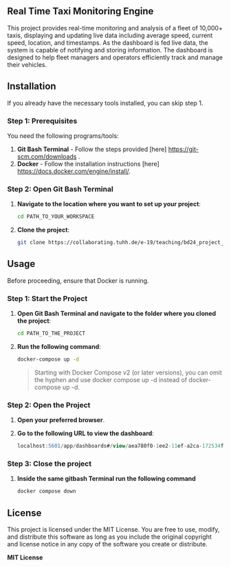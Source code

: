 ## Real Time Taxi Monitoring Engine

This project provides real-time monitoring and analysis of a fleet of 10,000+ taxis, displaying and updating live data including average speed, current speed, location, and timestamps. As the dashboard is fed live data, the system is capable of notifying and storing information.  The dashboard is designed to help fleet managers and operators efficiently track and manage their vehicles.

## Installation
If you already have the necessary tools installed, you can skip step 1.

### Step 1: Prerequisites

You need the following programs/tools:

1. **Git Bash Terminal** - Follow the steps provided [here] https://git-scm.com/downloads .
2. **Docker** - Follow the installation instructions [here] https://docs.docker.com/engine/install/.

### Step 2: Open Git Bash Terminal

1. **Navigate to the location where you want to set up your project**:
    ```bash
    cd PATH_TO_YOUR_WORKSPACE
    ```

2. **Clone the project**:
    ```bash
    git clone https://collaborating.tuhh.de/e-19/teaching/bd24_project_m8_b.git
    ```

## Usage
Before proceeding, ensure that Docker is running.

### Step 1: Start the Project

1. **Open Git Bash Terminal and navigate to the folder where you cloned the project**:
    ```sh
    cd PATH_TO_THE_PROJECT
    ```

2. **Run the following command**:
    ```sh
    docker-compose up -d
    ```
    > Starting with Docker Compose v2 (or later versions), you can omit the hyphen and use docker compose up -d instead of docker-compose up -d.

### Step 2: Open the Project

1. **Open your preferred browser**.

2. **Go to the following URL to view the dashboard**:
    ```sql
   localhost:5601/app/dashboards#/view/aea780f0-1ee2-11ef-a2ca-172534fb526f?embed=true&_g=(refreshInterval:(pause:!f,value:5000),time:(from:now-7d%2Fd,to:now))&hide-filter-bar=true
    ```
    
### Step 3: Close the project

1. **Inside the same gitbash Terminal run the following command**
    ```sh
    docker compose down
    ```

## License
This project is licensed under the MIT License. You are free to use, modify, and distribute this software as long as you include the original copyright and license notice in any copy of the software you create or distribute.

**MIT License**


